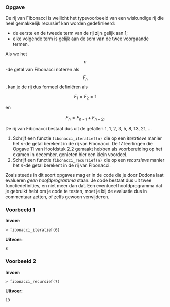### Opgave

De rij van Fibonacci is wellicht het typevoorbeeld van een wiskundige rij die heel gemakkelijk recursief kan worden gedefinieerd:

* de eerste en de tweede term van de rij zijn gelijk aan 1;
* elke volgende term is gelijk aan de som van de twee voorgaande termen.

Als we het $$n$$-de getal van Fibonacci noteren als $$F_n$$, kan je de rij dus formeel definiëren als

$$F_1 = F_2 = 1$$

en 

$$F_n = F_{n-1} + F_{n-2}.$$

De rij van Fibonacci bestaat dus uit de getallen 1, 1, 2, 3, 5, 8, 13, 21, ...

1. Schrijf een functie `fibonacci_iteratief(n)` die op een *iteratieve* manier het $n$-de getal berekent in de rij van Fibonacci. De 17 leerlingen die Opgave 11 van Hoofdstuk 2.2 gemaakt hebben als voorbereiding op het examen in december, genieten hier een klein voordeel.
2. Schrijf een functie `fibonacci_recursief(n)` die op een *recursieve* manier het $n$-de getal berekent in de rij van Fibonacci.

Zoals steeds in dit soort opgaves mag er in de code die je door Dodona laat evalueren *geen hoofdprogramma* staan. Je code bestaat dus uit twee functiedefinities, en niet meer dan dat. Een eventueel hoofdprogramma dat je gebruikt hebt om je code te testen, moet je bij de evaluatie dus in commentaar zetten, of zelfs gewoon verwijderen.
 
### Voorbeeld 1

**Invoer:**

    > fibonacci_iteratief(6)

**Uitvoer:**

    8

### Voorbeeld 2

**Invoer:**

    > fibonacci_recursief(7)

**Uitvoer:**

    13